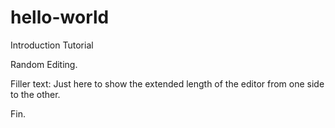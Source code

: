 # hello-world
Introduction Tutorial

Random Editing.

  Filler text: Just here to show the extended length of the editor from one side to the other.

Fin.
